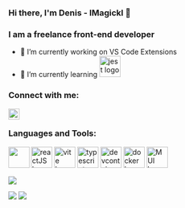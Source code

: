 <link rel="stylesheet" href="https://cdn.jsdelivr.net/gh/devicons/devicon@v2.15.1/devicon.min.css">

### Hi there, I'm Denis - lMagickl 👋

### I am a freelance front-end developer
- 🔭 I’m currently working on VS Code Extensions
- 🌱 I’m currently learning <a href="https://www.figma.com/fr/" title="Figma"><img alt="jest logo" src="https://static.figma.com/app/icon/1/favicon.ico" width="42"></a>

### Connect with me:
<a href="https://www.linkedin.com/in/denis-karupovic-88aa00171" title="LinkedIn"><img align="left" width="22px" src="https://cdn.jsdelivr.net/npm/simple-icons@3.13.0/icons/linkedin.svg" /></a>
<br>

### Languages and Tools:
<p>
<a href="https://www.java.com/fr/" title="Java"><img align="left" width="42px" src="https://cdn.jsdelivr.net/gh/devicons/devicon/icons/java/java-original-wordmark.svg" /></a>
<a href="https://reactjs.org/" title="ReactJS"><img alt="reactJS logo" src="https://reactjs.org/favicon.ico" width="42"></a>
<a href="https://vitejs.dev/" title="Vite"><img alt="vite logo" src="https://vitejs.dev/logo.svg" width="42"></a>
<a href="https://www.typescriptlang.org/" title="Typescript"><img alt="typescript logo" src="https://www.typescriptlang.org/favicon.ico" width="42"></a>
<a href="https://containers.dev/" title="DevContainers"><img alt="devcontainer logo" src="https://containers.dev/img/favicon.ico" width="42"></a>
<a href="https://www.docker.com/" title="Docker"><img alt="docker logo" src="https://www.docker.com/wp-content/uploads/2023/04/cropped-Docker-favicon-32x32.png" width="42"></a>
<a href="https://mui.com/" title="MUI"><img alt="MUI logo" src="https://mui.com/static/favicon.ico" width="42"></a>
</p>

<img src="https://komarev.com/ghpvc/?username=lmagickl"/>

<a href="https://www.buymeacoffee.com/lMagickl"><img src="https://img.buymeacoffee.com/button-api/?text=Buy me a coffee&emoji=&slug=lMagickl&button_colour=FFDD00&font_colour=000000&font_family=Cookie&outline_colour=000000&coffee_colour=ffffff" /></a>
<a href="https://www.paypal.com/donate/?hosted_button_id=NZ84D4E3EWXMJ"><img src="https://pics.paypal.com/00/s/Njk1NjVjN2QtYjljMi00OTUzLTlmMDgtZDRkOWVkOTUxZDE3/file.PNG" /></a>
